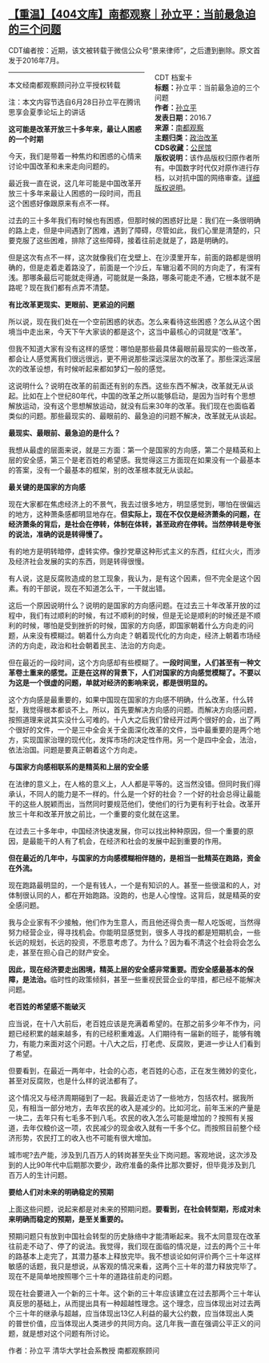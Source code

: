 <!--1728148414000-->
[【重温】【404文库】南都观察｜孙立平：当前最急迫的三个问题](https://chinadigitaltimes.net/chinese/711991.html)
------

<p>CDT编者按：近期，该文被转载于微信公众号“景来律师”，之后遭到删除。原文首发于2016年7月。</p><div style="width:42%;float:right;padding-left:20px;"><div class="su-spoiler su-spoiler-style-fancy su-spoiler-icon-chevron-circle su-spoiler-closed" data-scroll-offset="0" data-anchor-in-url="no"><div class="su-spoiler-title" tabindex="0" role="button"><span class="su-spoiler-icon"></span>CDT 档案卡</div><div class="su-spoiler-content su-u-clearfix su-u-trim"><strong>标题：</strong>孙立平：当前最急迫的三个问题<br><strong>作者：</strong><a href="https://chinadigitaltimes.net/space/孙立平" target="_blank">孙立平</a><br><strong>发表日期：</strong>2016.7<br><strong>来源：</strong><a href="https://chinadigitaltimes.net/chinese/536434.html" target="_blank">南都观察</a><br><strong>主题归类：</strong><a href="https://chinadigitaltimes.net/space/政治改革" target="_blank">政治改革</a><br><strong>CDS收藏：</strong><a href="https://chinadigitaltimes.net/space/%E5%85%AC%E6%B0%91%E9%A6%86" target="_blank" rel="noopener">公民馆</a><br><strong>版权说明：</strong>该作品版权归原作者所有。中国数字时代仅对原作进行存档，以对抗中国的网络审查。<a href="https://chinadigitaltimes.net/chinese/copyright">详细版权说明</a>。</div></div></div><hr><p>本文经南都观察顾问孙立平授权转载</p><p>注：本文内容节选自6月28日孙立平在腾讯思享会夏季论坛上的讲话</p><p><strong>这可能是改革开放三十多年来，最让人困惑的一个时期</strong></p><p>今天，我们是带着一种焦灼和困惑的心情来讨论中国改革和未来走向问题的。</p><p>最近我一直在说，这几年可能是中国改革开放三十多年来最让人困惑的一段时间，而且这个困惑好像跟原来有点不一样。</p><p>过去的三十多年我们有时候也有困惑，但那时候的困惑好比是：我们在一条很明确的路上走，但是中间遇到了困难，遇到了障碍，尽管如此，我们心里是清楚的，只要克服了这些困难，排除了这些障碍，接着往前走就是了，路是明确的。</p><p>但是这次有点不一样，这次就像我们在戈壁上、在沙漠里开车，前面的路都是很明确的，但是走着走着路没了，前面是一个沙丘，车辙沿着不同的方向走了，有深有浅。那哪条最后可能就走得通，可能就是一条路，哪条可能走不通，它根本就不是路呢？现在我们都有点弄不清楚。</p><p><strong>有比改革更现实、更眼前、更紧迫的问题</strong></p><p>所以说，现在我们处在一个空前困惑的状态。怎么来看待这些困惑？怎么从这个困境当中走出来，今天下午大家谈的都是这个，这当中最核心的词就是“改革”。</p><p>但我不知道大家有没有这样的感觉：哪怕是那些最具体最眼前最现实的一些改革，都会让人感觉离我们很远很远，更不用说那些深远深层次的改革了。那些深远深层次的改革设想，有时候听起来都如梦幻一般的感觉。</p><p>这说明什么？说明在改革的前面还有别的东西。这些东西不解决，改革就无从谈起。比如在上个世纪80年代，中国的改革之所以能够启动，是因为当时有个思想解放运动，没有这个思想解放运动，就没有后来30年的改革。我们现在也面临着类似的问题。那些最现实的、最眼前的、最急迫的问题不解决，改革就无从谈起。</p><p><strong>最现实、最眼前、最急迫的是什么？</strong></p><p>我想从最虚的层面来说，就是三方面：第一个是国家的方向感，第二个是精英和上层的安全感，第三个是老百姓的希望感。我觉得这三方面现在如果没有一个最基本的答案，没有一个最基本的框架，别的改革根本就无从谈起。</p><p><strong>最关键的是国家的方向感</strong></p><p>现在大家都在焦虑经济上的不景气，我去过很多地方，明显感觉到，哪怕在很偏远的地方，这种萧条感都明显地存在。<strong>但实际上，现在不仅仅是经济萧条的问题，在经济萧条的背后，是社会在停转，体制在体转，甚至政府在停转。当然停转是夸张的说法，准确的说是转得慢了。</strong></p><p>有的地方是明转暗停，虚转实停。像抄党章这种形式主义的东西，红红火火，而涉及经济社会发展的实的东西，则是转得很慢。</p><p>有人说，这是反腐败造成的怠工现象，我认为，是有这个因素，但不完全是这个因素。有的干部说，现在不知道怎么干，一干就出错。</p><p>这后一个原因说明什么？说明的是国家的方向感问题。在过去三十年改革开放的过程中，我们有过顺利的时候，有过不顺利的时候，但是无论是顺利的时候还是不顺利的时候，哪怕是受到挫折的时候，国家的方向感，即国家朝着什么方向走的问题，从来没有模糊过。朝着什么方向走？朝着现代化的方向走，经济上朝着市场经济的方向走，政治和社会朝着民主、法治的方向走。</p><p>但在最近的一段时间，这个方向感却有些模糊了。<strong>一段时间里，人们甚至有一种文革卷土重来的感觉。正是在这样的背景下，人们对国家的方向感觉模糊了。不要以为这是一个很虚的问题，单就对经济的影响来说，都是很明显的。</strong></p><p>这个方向感是最重要的，如果中国现在国家的方向感不明确，什么改革，什么转型，我觉得根本都谈不上。所以，首先要解决方向感的问题。而解决方向感问题，按照道理来说其实没什么可难的。十八大之后我们曾经开过两个很好的会，出了两个很好的文件，一个是三中全会关于全面深化改革的文件，当中最重要的是两个地方，实现国家治理的现代化，发挥市场的决定性作用。另一个是四中全会，法治，依法治国。问题是要真正朝着这个方向走。</p><p><strong>与国家方向感相联系的是精英和上层的安全感</strong></p><p>在法律的意义上，在人格的意义上，人人都是平等的。这当然没错。但同时我们得承认，不同人的能力是不一样的。什么是一个好的社会？一个好的社会总得让最能干的这些人脱颖而出，当然同时要规范他们，使他们的行为更有利于社会。改革开放三十年和改革开放之前比，一个重要的变化就在这里。</p><p>在过去三十多年中，中国经济快速发展，你可以找出种种原因，但一个重要的原因，是最能干的人有了机会，在经济和社会的发展中起到重要的作用。</p><p><strong>但在最近的几年中，与国家的方向感模糊相伴随的，是相当一批精英在跑路，资金在外流。</strong></p><p>现在跑路最明显的，一个是有钱人，一个是有知识的人。甚至一些很温和的人，对体制很认同的人，都在开始跑路。没跑的，也是人心惶惶。这背后，就是精英的安全感问题。</p><p>我与企业家有不少接触，他们作为生意人，而且他还得负责一帮人吃饭呢，当然得努力经营企业，得寻找机会。你能明显感觉到，很多人寻找的都是短期机会，一些长远的规划，长远的投资，不愿意考虑了。为什么？因为看不清这个社会将会怎么走，甚至在担心自己的财产安全。</p><p><strong>因此，现在经济要走出困境，精英上层的安全感非常重要。而安全感最基本的保障，是法治。</strong>临时性的政策倾斜，甚至一些重视民营企业的举措，都已经不能解决问题。</p><p><strong>老百姓的希望感不能破灭</strong></p><p>应当说，在十八大前后，老百姓应该是充满着希望的。在那之前多少年不作为，问题已经积累的越来越多，有的已经积重难返。人们期待有一届新的班子，能够有魄力，有能力来面对这个问题。十八大之后，打老虎、反腐败，更进一步让人们看到了希望。</p><p>但要看到，在最近一两年中，社会的心态，老百姓的心态，正在发生微妙的变化，甚至对反腐败，也是什么样的说法都有了。</p><p>这个情况又与经济周期碰到了一起。我最近走访了一些地方，包括农村。据我所见，有相当一部分地方，去年农民的收入是减少的。比如河北，前年玉米的产量是一块二，去年只有七毛多不到八毛。农民的收入怎么可能是增加的？按照有关报道，去年仅粮价这一项，农民减少的现金收入就有一千多个亿。而按照目前整个经济形势，农民打工的收入也不可能有很大增加。</p><p>城市呢?去产能，涉及到几百万人的转岗甚至失业下岗问题。客观地说，这次涉及到的人比90年代中后期那次要少，政府准备的条件比那次要好，但毕竟涉及到几百万人的生计问题。</p><p><strong>要给人们对未来的明确稳定的预期</strong></p><p>上面这些问题，说起来都是对未来的预期问题。<strong>要看到，在社会转型期，形成对未来明确而稳定的预期，是至关重要的。</strong></p><p>预期问题只有放到中国社会转型的历史脉络中才能清晰起来。我不太同意现在改革往前走不动了、停了的说法。我觉得，我们现在面临的情况是，过去的两个三十年的路基本上走完了，其潜力基本上释放完毕。我不想谈论如何评价两个三十年这样敏感的话题，我只是想说，从客观的情况来看，这两个三十年的潜力释放完毕了。现在不是简单地按照哪个三十年的道路往前走的问题。</p><p>现在社会要进入一个新的三十年。这个新的三十年应该建立在过去那两个三十年认真反思的基础上，从而提出具有一种超越性理念。这个理念，应当体现出对过去两个三十年的继承与超越，应当体现出13亿人利益的最大公约数，应当体现出人类的普世价值，应当体现出人类进步的共同方向。这几年我一直在强调公平正义的问题，就是想对这个问题有所讨论。</p><p>作者：孙立平 清华大学社会系教授 南都观察顾问</p><div class="addtoany_share_save_container addtoany_content addtoany_content_bottom"><div class="a2a_kit a2a_kit_size_32 addtoany_list" data-a2a-url="https://chinadigitaltimes.net/chinese/711991.html" data-a2a-title="【旧文重温】【404文库】南都观察｜孙立平：当前最急迫的三个问题"><a class="a2a_button_facebook" href="https://www.addtoany.com/add_to/facebook?linkurl=https%3A%2F%2Fchinadigitaltimes.net%2Fchinese%2F711991.html&amp;linkname=%E3%80%90%E6%97%A7%E6%96%87%E9%87%8D%E6%B8%A9%E3%80%91%E3%80%90404%E6%96%87%E5%BA%93%E3%80%91%E5%8D%97%E9%83%BD%E8%A7%82%E5%AF%9F%EF%BD%9C%E5%AD%99%E7%AB%8B%E5%B9%B3%EF%BC%9A%E5%BD%93%E5%89%8D%E6%9C%80%E6%80%A5%E8%BF%AB%E7%9A%84%E4%B8%89%E4%B8%AA%E9%97%AE%E9%A2%98" title="Facebook" rel="nofollow noopener" target="_blank"></a><a class="a2a_button_twitter" href="https://www.addtoany.com/add_to/twitter?linkurl=https%3A%2F%2Fchinadigitaltimes.net%2Fchinese%2F711991.html&amp;linkname=%E3%80%90%E6%97%A7%E6%96%87%E9%87%8D%E6%B8%A9%E3%80%91%E3%80%90404%E6%96%87%E5%BA%93%E3%80%91%E5%8D%97%E9%83%BD%E8%A7%82%E5%AF%9F%EF%BD%9C%E5%AD%99%E7%AB%8B%E5%B9%B3%EF%BC%9A%E5%BD%93%E5%89%8D%E6%9C%80%E6%80%A5%E8%BF%AB%E7%9A%84%E4%B8%89%E4%B8%AA%E9%97%AE%E9%A2%98" title="Twitter" rel="nofollow noopener" target="_blank"></a><a class="a2a_button_telegram" href="https://www.addtoany.com/add_to/telegram?linkurl=https%3A%2F%2Fchinadigitaltimes.net%2Fchinese%2F711991.html&amp;linkname=%E3%80%90%E6%97%A7%E6%96%87%E9%87%8D%E6%B8%A9%E3%80%91%E3%80%90404%E6%96%87%E5%BA%93%E3%80%91%E5%8D%97%E9%83%BD%E8%A7%82%E5%AF%9F%EF%BD%9C%E5%AD%99%E7%AB%8B%E5%B9%B3%EF%BC%9A%E5%BD%93%E5%89%8D%E6%9C%80%E6%80%A5%E8%BF%AB%E7%9A%84%E4%B8%89%E4%B8%AA%E9%97%AE%E9%A2%98" title="Telegram" rel="nofollow noopener" target="_blank"></a><a class="a2a_button_reddit" href="https://www.addtoany.com/add_to/reddit?linkurl=https%3A%2F%2Fchinadigitaltimes.net%2Fchinese%2F711991.html&amp;linkname=%E3%80%90%E6%97%A7%E6%96%87%E9%87%8D%E6%B8%A9%E3%80%91%E3%80%90404%E6%96%87%E5%BA%93%E3%80%91%E5%8D%97%E9%83%BD%E8%A7%82%E5%AF%9F%EF%BD%9C%E5%AD%99%E7%AB%8B%E5%B9%B3%EF%BC%9A%E5%BD%93%E5%89%8D%E6%9C%80%E6%80%A5%E8%BF%AB%E7%9A%84%E4%B8%89%E4%B8%AA%E9%97%AE%E9%A2%98" title="Reddit" rel="nofollow noopener" target="_blank"></a><a class="a2a_button_whatsapp" href="https://www.addtoany.com/add_to/whatsapp?linkurl=https%3A%2F%2Fchinadigitaltimes.net%2Fchinese%2F711991.html&amp;linkname=%E3%80%90%E6%97%A7%E6%96%87%E9%87%8D%E6%B8%A9%E3%80%91%E3%80%90404%E6%96%87%E5%BA%93%E3%80%91%E5%8D%97%E9%83%BD%E8%A7%82%E5%AF%9F%EF%BD%9C%E5%AD%99%E7%AB%8B%E5%B9%B3%EF%BC%9A%E5%BD%93%E5%89%8D%E6%9C%80%E6%80%A5%E8%BF%AB%E7%9A%84%E4%B8%89%E4%B8%AA%E9%97%AE%E9%A2%98" title="WhatsApp" rel="nofollow noopener" target="_blank"></a><a class="a2a_button_email" href="https://www.addtoany.com/add_to/email?linkurl=https%3A%2F%2Fchinadigitaltimes.net%2Fchinese%2F711991.html&amp;linkname=%E3%80%90%E6%97%A7%E6%96%87%E9%87%8D%E6%B8%A9%E3%80%91%E3%80%90404%E6%96%87%E5%BA%93%E3%80%91%E5%8D%97%E9%83%BD%E8%A7%82%E5%AF%9F%EF%BD%9C%E5%AD%99%E7%AB%8B%E5%B9%B3%EF%BC%9A%E5%BD%93%E5%89%8D%E6%9C%80%E6%80%A5%E8%BF%AB%E7%9A%84%E4%B8%89%E4%B8%AA%E9%97%AE%E9%A2%98" title="Email" rel="nofollow noopener" target="_blank"></a><a class="a2a_button_copy_link" href="https://www.addtoany.com/add_to/copy_link?linkurl=https%3A%2F%2Fchinadigitaltimes.net%2Fchinese%2F711991.html&amp;linkname=%E3%80%90%E6%97%A7%E6%96%87%E9%87%8D%E6%B8%A9%E3%80%91%E3%80%90404%E6%96%87%E5%BA%93%E3%80%91%E5%8D%97%E9%83%BD%E8%A7%82%E5%AF%9F%EF%BD%9C%E5%AD%99%E7%AB%8B%E5%B9%B3%EF%BC%9A%E5%BD%93%E5%89%8D%E6%9C%80%E6%80%A5%E8%BF%AB%E7%9A%84%E4%B8%89%E4%B8%AA%E9%97%AE%E9%A2%98" title="Copy Link" rel="nofollow noopener" target="_blank"></a><a class="a2a_dd addtoany_share_save addtoany_share" href="https://www.addtoany.com/share"></a></div></div>
